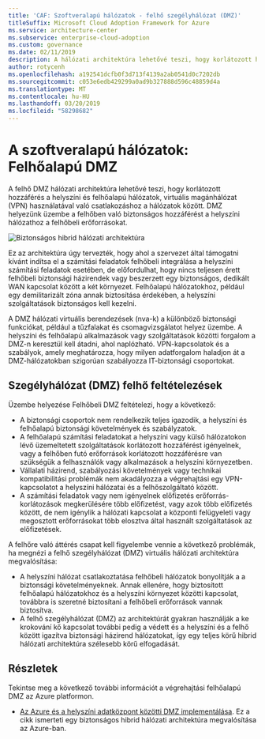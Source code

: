 ```yaml
---
title: 'CAF: Szoftveralapú hálózatok - felhő szegélyhálózat (DMZ)'
titleSuffix: Microsoft Cloud Adoption Framework for Azure
ms.service: architecture-center
ms.subservice: enterprise-cloud-adoption
ms.custom: governance
ms.date: 02/11/2019
description: A hálózati architektúra lehetővé teszi, hogy korlátozott hozzáférés a helyszíni és felhőalapú hálózatok között
author: rotycenh
ms.openlocfilehash: a192541dcfb0f3d713f4139a2ab0541d0c7202db
ms.sourcegitcommit: c053e6edb429299a0ad9b327888d596c48859d4a
ms.translationtype: MT
ms.contentlocale: hu-HU
ms.lasthandoff: 03/20/2019
ms.locfileid: "58298682"
---
```

# <a name="software-defined-networks-cloud-dmz"></a>A szoftveralapú hálózatok: Felhőalapú DMZ

A felhő DMZ hálózati architektúra lehetővé teszi, hogy korlátozott hozzáférés a helyszíni és felhőalapú hálózatok, virtuális magánhálózat (VPN) használatával való csatlakozáshoz a hálózatok között. DMZ helyezünk üzembe a felhőben való biztonságos hozzáférést a helyszíni hálózathoz a felhőbeli erőforrásokat.

![Biztonságos hibrid hálózati architektúra](../../../reference-architectures/dmz/images/dmz-private.png)

Ez az architektúra úgy tervezték, hogy ahol a szervezet által támogatni kívánt indítsa el a számítási feladatok felhőbeli integrálása a helyszíni számítási feladatok esetében, de előfordulhat, hogy nincs teljesen érett felhőbeli biztonsági házirendek vagy beszerzett egy biztonságos, dedikált WAN kapcsolat között a két környezet. Felhőalapú hálózatokhoz, például egy demilitarizált zóna annak biztosítása érdekében, a helyszíni szolgáltatások biztonságos kell kezelni.

A DMZ hálózati virtuális berendezések (nva-k) a különböző biztonsági funkciókat, például a tűzfalakat és csomagvizsgálatot helyez üzembe. A helyszíni és felhőalapú alkalmazások vagy szolgáltatások közötti forgalom a DMZ-n keresztül kell átadni, ahol naplózható. VPN-kapcsolatok és a szabályok, amely meghatározza, hogy milyen adatforgalom haladjon át a DMZ-hálózatokban szigorúan szabályozza IT-biztonsági csoportokat.

## <a name="cloud-dmz-assumptions"></a>Szegélyhálózat (DMZ) felhő feltételezések

Üzembe helyezése Felhőbeli DMZ feltételezi, hogy a következő:

- A biztonsági csoportok nem rendelkezik teljes igazodik, a helyszíni és felhőalapú biztonsági követelmények és szabályzatok.
- A felhőalapú számítási feladatokat a helyszíni vagy külső hálózatokon lévő üzemeltetett szolgáltatások korlátozott hozzáférést igényelnek, vagy a felhőben futó erőforrások korlátozott hozzáférésre van szükségük a felhasználók vagy alkalmazások a helyszíni környezetben.
- Vállalati házirend, szabályozási követelmények vagy technikai kompatibilitási problémák nem akadályozza a végrehajtási egy VPN-kapcsolatot a helyszíni hálózatai és a felhőszolgáltató között.
- A számítási feladatok vagy nem igényelnek előfizetés erőforrás-korlátozások megkerülésére több előfizetést, vagy azok több előfizetés között, de nem igénylik a hálózati kapcsolat a központi felügyeleti vagy megosztott erőforrásokat több elosztva által használt szolgáltatások az előfizetések.

A felhőre való áttérés csapat kell figyelembe vennie a következő problémák, ha megnézi a felhő szegélyhálózat (DMZ) virtuális hálózati architektúra megvalósítása:

- A helyszíni hálózat csatlakoztatása felhőbeli hálózatok bonyolítják a a biztonsági követelményeknek. Annak ellenére, hogy biztosított felhőalapú hálózatokhoz és a helyszíni környezet közötti kapcsolat, továbbra is szeretné biztosítani a felhőbeli erőforrások vannak biztosítva.
- A felhő szegélyhálózat (DMZ) az architektúrát gyakran használják a ke krokování kő kapcsolat további pedig a védett és a helyszíni és a felhő között igazítva biztonsági házirend hálózatokat, így egy teljes körű hibrid hálózati architektúra szélesebb körű elfogadását.

## <a name="learn-more"></a>Részletek

Tekintse meg a következő további információt a végrehajtási felhőalapú DMZ az Azure platformon.

- [Az Azure és a helyszíni adatközpont közötti DMZ implementálása](../../../reference-architectures/dmz/secure-vnet-hybrid.md). Ez a cikk ismerteti egy biztonságos hibrid hálózati architektúra megvalósítása az Azure-ban.
